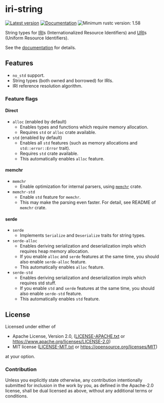 # iri-string

[![Latest version](https://img.shields.io/crates/v/iri-string.svg)](https://crates.io/crates/iri-string)
[![Documentation](https://docs.rs/iri-string/badge.svg)](https://docs.rs/iri-string)
![Minimum rustc version: 1.58](https://img.shields.io/badge/rustc-1.58+-lightgray.svg)

String types for [IRI](https://tools.ietf.org/html/rfc3987)s (Internationalized Resource
Identifiers) and [URI](https://tools.ietf.org/html/rfc3986)s (Uniform Resource Identifiers).

See the [documentation](https://docs.rs/iri-string) for details.

## Features

* `no_std` support.
* String types (both owned and borrowed) for IRIs.
* IRI reference resolution algorithm.

### Feature flags

#### Direct
* `alloc` (enabled by default)
    + Enables types and functions which require memory allocation.
    + Requires `std` or `alloc` crate available.
* `std` (enabled by default)
    + Enables all `std` features (such as memory allocations and `std::error::Error` trait).
    + Requires `std` crate available.
    + This automatically enables `alloc` feature.

#### memchr
* `memchr`
    + Enable optimization for internal parsers, using [`memchr`] crate.
* `memchr-std`
    + Enable `std` feature for `memchr`.
    + This may make the parsing even faster. For detail, see README of `memchr` crate.

[`memchr`]: https://crates.io/crates/memchr

#### serde
* `serde`
    + Implements `Serialize` and `Deserialize` traits for string types.
* `serde-alloc`
    + Enables deriving serialization and deserialization impls which requires heap memory allocation.
    + If you enable `alloc` and `serde` features at the same time, you should also enable `serde-alloc` feature.
    + This automatically enables `alloc` feature.
* `serde-std`
    + Enables deriving serialization and deserialization impls which requires std stuff.
    + If you enable `std` and `serde` features at the same time, you should also enable `serde-std` feature.
    + This automatically enables `std` feature.

## License

Licensed under either of

* Apache License, Version 2.0, ([LICENSE-APACHE.txt](LICENSE-APACHE.txt) or
  <https://www.apache.org/licenses/LICENSE-2.0>)
* MIT license ([LICENSE-MIT.txt](LICENSE-MIT.txt) or
  <https://opensource.org/licenses/MIT>)

at your option.

### Contribution

Unless you explicitly state otherwise, any contribution intentionally submitted
for inclusion in the work by you, as defined in the Apache-2.0 license, shall be
dual licensed as above, without any additional terms or conditions.
